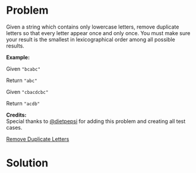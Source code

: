 
# Problem

Given a string which contains only lowercase letters, remove duplicate letters
so that every letter appear once and only once. You must make sure your result
is the smallest in lexicographical order among all possible results.

**Example:**  

Given `"bcabc"`

Return `"abc"`

Given `"cbacdcbc"`

Return `"acdb"`

**Credits:**  
Special thanks to [@dietpepsi](https://leetcode.com/discuss/user/dietpepsi)
for adding this problem and creating all test cases.



[Remove Duplicate Letters](https://leetcode.com/problems/remove-duplicate-letters)

# Solution



